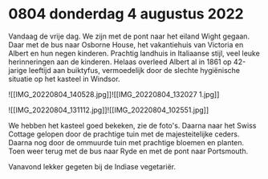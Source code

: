 # 0804 donderdag 4 augustus 2022

Vandaag de vrije dag. We zijn met de pont naar het eiland Wight gegaan. Daar met de bus naar Osborne House, het vakantiehuis van Victoria en Albert en hun negen kinderen. Prachtig landhuis in Italiaanse stijl, veel leuke herinneringen aan de kinderen. Helaas overleed Albert al in 1861 op 42-jarige leeftijd aan buiktyfus, vermoedelijk door de slechte hygiënische situatie op het kasteel in Windsor.

![[IMG_20220804_140528.jpg]]![[IMG_20220804_132027 1.jpg]]

![[IMG_20220804_131112.jpg]]![[IMG_20220804_102551.jpg]]

We hebben het kasteel goed bekeken, zie de foto's. Daarna naar het Swiss Cottage gelopen door de prachtige tuin met de majesteitelijke ceders. Daarna nog door de ommuurde tuin met prachtige bloemen en planten. Toen weer terug met de bus naar Ryde en met de pont naar Portsmouth. 

Vanavond lekker gegeten bij de Indiase vegetariër.

